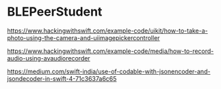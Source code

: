 # BLEPeerStudent

https://www.hackingwithswift.com/example-code/uikit/how-to-take-a-photo-using-the-camera-and-uiimagepickercontroller

https://www.hackingwithswift.com/example-code/media/how-to-record-audio-using-avaudiorecorder

https://medium.com/swift-india/use-of-codable-with-jsonencoder-and-jsondecoder-in-swift-4-71c3637a6c65
